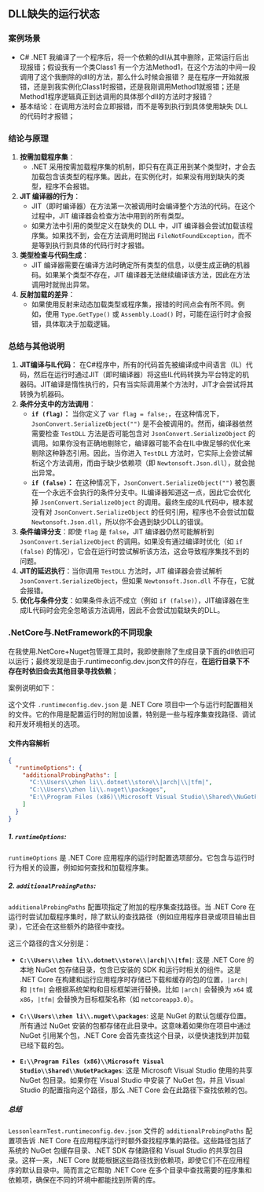 ## DLL缺失的运行状态

### 案例场景

- C# .NET 我编译了一个程序后，将一个依赖的dll从其中删除，正常运行后出现报错；假设我有一个类Class1 有一个方法Method1，在这个方法的中间一段调用了这个我删除的dll的方法，那么什么时候会报错？ 是在程序一开始就报错，还是到我实例化Class1时报错，还是我刚调用Method1就报错；还是Method1程序逻辑真正到达调用的具体那个dll的方法时才报错？
- 基本结论：在调用方法时会立即报错，而不是等到执行到具体使用缺失 DLL 的代码时才报错；



### 结论与原理

1. **按需加载程序集**：
   - .NET 采用按需加载程序集的机制，即只有在真正用到某个类型时，才会去加载包含该类型的程序集。因此，在实例化时，如果没有用到缺失的类型，程序不会报错。
2. **JIT 编译器的行为**：
   - JIT（即时编译器）在方法第一次被调用时会编译整个方法的代码。在这个过程中，JIT 编译器会检查方法中用到的所有类型。
   - 如果方法中引用的类型定义在缺失的 DLL 中，JIT 编译器会尝试加载该程序集。如果找不到，会在方法调用时抛出 `FileNotFoundException`，而不是等到执行到具体的代码行时才报错。
3. **类型检查与代码生成**：
   - JIT 编译器需要在编译方法时确定所有类型的信息，以便生成正确的机器码。如果某个类型不存在，JIT 编译器无法继续编译该方法，因此在方法调用时就抛出异常。
4. **反射加载的差异**：
   - 如果使用反射来动态加载类型或程序集，报错的时间点会有所不同。例如，使用 `Type.GetType()` 或 `Assembly.Load()` 时，可能在运行时才会报错，具体取决于加载逻辑。



### 总结与其他说明

1. **JIT编译与IL代码**： 在C#程序中，所有的代码首先被编译成中间语言（IL）代码，然后在运行时通过JIT（即时编译器）将这些IL代码转换为平台特定的机器码。JIT编译是惰性执行的，只有当实际调用某个方法时，JIT才会尝试将其转换为机器码。
2. **条件分支中的方法调用**：
   - **`if (flag)`：** 当你定义了 `var flag = false;`，在这种情况下，`JsonConvert.SerializeObject("")` 是不会被调用的。然而，编译器依然需要检查 `TestDLL` 方法是否可能包含对 `JsonConvert.SerializeObject` 的调用。如果你没有正确地剔除它，编译器可能不会在IL中做足够的优化来剔除这种静态引用。因此，当你进入 `TestDLL` 方法时，它实际上会尝试解析这个方法调用，而由于缺少依赖项（即 `Newtonsoft.Json.dll`），就会抛出异常。
   - **`if (false)`：** 在这种情况下，`JsonConvert.SerializeObject("")` 被包裹在一个永远不会执行的条件分支中。IL编译器知道这一点，因此它会优化掉 `JsonConvert.SerializeObject` 的调用。最终生成的IL代码中，根本就没有对 `JsonConvert.SerializeObject` 的任何引用，程序也不会尝试加载 `Newtonsoft.Json.dll`，所以你不会遇到缺少DLL的错误。
3. **条件编译分支**：即使 `flag` 是 `false`，JIT 编译器仍然可能解析到 `JsonConvert.SerializeObject` 的调用。如果没有通过编译时优化（如 `if (false)` 的情况），它会在运行时尝试解析该方法，这会导致程序集找不到的问题。
4. **JIT的延迟执行**：当你调用 `TestDLL` 方法时，JIT 编译器会尝试解析 `JsonConvert.SerializeObject`，但如果 `Newtonsoft.Json.dll` 不存在，它就会报错。
5. **优化与条件分支**：如果条件永远不成立（例如 `if (false)`），JIT编译器在生成IL代码时会完全忽略该方法调用，因此不会尝试加载缺失的DLL。



### .NetCore与.NetFramework的不同现象

在我使用.NetCore+Nuget包管理工具时，我即使删除了生成目录下面的dll依旧可以运行；最终发现是由于.runtimeconfig.dev.json文件的存在，**在运行目录下不存在时依旧会去其他目录寻找依赖**；

案例说明如下：

这个文件 `.runtimeconfig.dev.json` 是 .NET Core 项目中一个与运行时配置相关的文件。它的作用是配置运行时的附加设置，特别是一些与程序集查找路径、调试和开发环境相关的选项。

#### 文件内容解析

```json
{
  "runtimeOptions": {
    "additionalProbingPaths": [
      "C:\\Users\\zhen li\\.dotnet\\store\\|arch|\\|tfm|",
      "C:\\Users\\zhen li\\.nuget\\packages",
      "E:\\Program Files (x86)\\Microsoft Visual Studio\\Shared\\NuGetPackages"
    ]
  }
}
```

##### 1. **`runtimeOptions`**:

`runtimeOptions` 是 .NET Core 应用程序的运行时配置选项部分。它包含与运行时行为相关的设置，例如如何查找和加载程序集。

##### 2. **`additionalProbingPaths`**:

`additionalProbingPaths` 配置项指定了附加的程序集查找路径。当 .NET Core 在运行时尝试加载程序集时，除了默认的查找路径（例如应用程序目录或项目输出目录），它还会在这些额外的路径中查找。

这三个路径的含义分别是：

- **`C:\\Users\\zhen li\\.dotnet\\store\\|arch|\\|tfm|`**:
  这是 .NET Core 的本地 NuGet 包存储目录，包含已安装的 SDK 和运行时相关的组件。这是 .NET Core 在构建和运行应用程序时存储已下载和缓存的包的位置，`|arch|` 和 `|tfm|` 会根据系统架构和目标框架进行替换。比如 `|arch|` 会替换为 `x64` 或 `x86`，`|tfm|` 会替换为目标框架名称（如 `netcoreapp3.0`）。

- **`C:\\Users\\zhen li\\.nuget\\packages`**:
  这是 NuGet 的默认包缓存位置。所有通过 NuGet 安装的包都存储在此目录中。这意味着如果你在项目中通过 NuGet 引用某个包，.NET Core 会首先查找这个目录，以便快速找到并加载已经下载的包。

- **`E:\\Program Files (x86)\\Microsoft Visual Studio\\Shared\\NuGetPackages`**:
  这是 Microsoft Visual Studio 使用的共享 NuGet 包目录。如果你在 Visual Studio 中安装了 NuGet 包，并且 Visual Studio 的配置指向这个路径，那么 .NET Core 会在此路径下查找依赖的包。

##### 总结

`LessonlearnTest.runtimeconfig.dev.json` 文件的 `additionalProbingPaths` 配置项告诉 .NET Core 在应用程序运行时额外查找程序集的路径。这些路径包括了系统的 NuGet 包缓存目录、.NET SDK 存储路径和 Visual Studio 的共享包目录。这样一来，.NET Core 就能根据这些路径找到依赖项，即使它们不在应用程序的默认目录中。简而言之它帮助 .NET Core 在多个目录中查找需要的程序集和依赖项，确保在不同的环境中都能找到所需的库。

